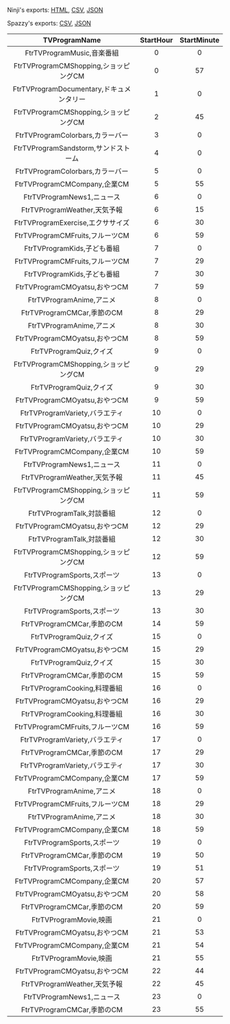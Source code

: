 Ninji's exports: [HTML](https://wuffs.org/acnh/bcsv_150/html/TVProgramSunday.html), [CSV](https://wuffs.org/acnh/bcsv_150/csv/TVProgramSunday.csv), [JSON](https://wuffs.org/acnh/bcsv_150/json/TVProgramSunday.json)

Spazzy's exports: [CSV](https://github.com/McSpazzy/acnh-csv/blob/master/TVProgramSunday.csv), [JSON](https://github.com/McSpazzy/acnh-json/blob/master/TVProgramSunday.json)

| TVProgramName | StartHour | StartMinute |
|:--:|:--:|:--:|
| FtrTVProgramMusic,音楽番組 | 0 | 0 | 
| FtrTVProgramCMShopping,ショッピングCM | 0 | 57 | 
| FtrTVProgramDocumentary,ドキュメンタリー | 1 | 0 | 
| FtrTVProgramCMShopping,ショッピングCM | 2 | 45 | 
| FtrTVProgramColorbars,カラーバー | 3 | 0 | 
| FtrTVProgramSandstorm,サンドストーム | 4 | 0 | 
| FtrTVProgramColorbars,カラーバー | 5 | 0 | 
| FtrTVProgramCMCompany,企業CM | 5 | 55 | 
| FtrTVProgramNews1,ニュース | 6 | 0 | 
| FtrTVProgramWeather,天気予報 | 6 | 15 | 
| FtrTVProgramExercise,エクササイズ | 6 | 30 | 
| FtrTVProgramCMFruits,フルーツCM | 6 | 59 | 
| FtrTVProgramKids,子ども番組 | 7 | 0 | 
| FtrTVProgramCMFruits,フルーツCM | 7 | 29 | 
| FtrTVProgramKids,子ども番組 | 7 | 30 | 
| FtrTVProgramCMOyatsu,おやつCM | 7 | 59 | 
| FtrTVProgramAnime,アニメ | 8 | 0 | 
| FtrTVProgramCMCar,季節のCM | 8 | 29 | 
| FtrTVProgramAnime,アニメ | 8 | 30 | 
| FtrTVProgramCMOyatsu,おやつCM | 8 | 59 | 
| FtrTVProgramQuiz,クイズ | 9 | 0 | 
| FtrTVProgramCMShopping,ショッピングCM | 9 | 29 | 
| FtrTVProgramQuiz,クイズ | 9 | 30 | 
| FtrTVProgramCMOyatsu,おやつCM | 9 | 59 | 
| FtrTVProgramVariety,バラエティ | 10 | 0 | 
| FtrTVProgramCMOyatsu,おやつCM | 10 | 29 | 
| FtrTVProgramVariety,バラエティ | 10 | 30 | 
| FtrTVProgramCMCompany,企業CM | 10 | 59 | 
| FtrTVProgramNews1,ニュース | 11 | 0 | 
| FtrTVProgramWeather,天気予報 | 11 | 45 | 
| FtrTVProgramCMShopping,ショッピングCM | 11 | 59 | 
| FtrTVProgramTalk,対談番組 | 12 | 0 | 
| FtrTVProgramCMOyatsu,おやつCM | 12 | 29 | 
| FtrTVProgramTalk,対談番組 | 12 | 30 | 
| FtrTVProgramCMShopping,ショッピングCM | 12 | 59 | 
| FtrTVProgramSports,スポーツ | 13 | 0 | 
| FtrTVProgramCMShopping,ショッピングCM | 13 | 29 | 
| FtrTVProgramSports,スポーツ | 13 | 30 | 
| FtrTVProgramCMCar,季節のCM | 14 | 59 | 
| FtrTVProgramQuiz,クイズ | 15 | 0 | 
| FtrTVProgramCMOyatsu,おやつCM | 15 | 29 | 
| FtrTVProgramQuiz,クイズ | 15 | 30 | 
| FtrTVProgramCMCar,季節のCM | 15 | 59 | 
| FtrTVProgramCooking,料理番組 | 16 | 0 | 
| FtrTVProgramCMOyatsu,おやつCM | 16 | 29 | 
| FtrTVProgramCooking,料理番組 | 16 | 30 | 
| FtrTVProgramCMFruits,フルーツCM | 16 | 59 | 
| FtrTVProgramVariety,バラエティ | 17 | 0 | 
| FtrTVProgramCMCar,季節のCM | 17 | 29 | 
| FtrTVProgramVariety,バラエティ | 17 | 30 | 
| FtrTVProgramCMCompany,企業CM | 17 | 59 | 
| FtrTVProgramAnime,アニメ | 18 | 0 | 
| FtrTVProgramCMFruits,フルーツCM | 18 | 29 | 
| FtrTVProgramAnime,アニメ | 18 | 30 | 
| FtrTVProgramCMCompany,企業CM | 18 | 59 | 
| FtrTVProgramSports,スポーツ | 19 | 0 | 
| FtrTVProgramCMCar,季節のCM | 19 | 50 | 
| FtrTVProgramSports,スポーツ | 19 | 51 | 
| FtrTVProgramCMCompany,企業CM | 20 | 57 | 
| FtrTVProgramCMOyatsu,おやつCM | 20 | 58 | 
| FtrTVProgramCMCar,季節のCM | 20 | 59 | 
| FtrTVProgramMovie,映画 | 21 | 0 | 
| FtrTVProgramCMOyatsu,おやつCM | 21 | 53 | 
| FtrTVProgramCMCompany,企業CM | 21 | 54 | 
| FtrTVProgramMovie,映画 | 21 | 55 | 
| FtrTVProgramCMOyatsu,おやつCM | 22 | 44 | 
| FtrTVProgramWeather,天気予報 | 22 | 45 | 
| FtrTVProgramNews1,ニュース | 23 | 0 | 
| FtrTVProgramCMCar,季節のCM | 23 | 55 | 
